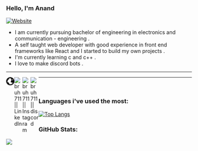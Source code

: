 ### Hello, I'm Anand

[![Website](https://img.shields.io/website?label=anand-mohanan&style=for-the-badge&url=https%3A%2F%2Fanand-mohanan.vercel.app/)](https://anand-mohanan.vercel.app/)
<br />
- I am currently pursuing bachelor of engineering in electronics and communication - engineering .
- A self taught web developer with good experience in front end frameworks like React and I started to build my own projects .
- I'm currently learning c and c++ .
- I love to make discord bots .

---

[<img align="left" alt="bruh711" width="22px" src="https://raw.githubusercontent.com/iconic/open-iconic/master/svg/globe.svg" />][website]
[<img align="left" alt="bruh711 || LinkedIn" width="22px" src="https://cdn.jsdelivr.net/npm/simple-icons@v3/icons/linkedin.svg" />][linkedin]
[<img align="left" alt="bruh711 || Instagram" width="22px" src="https://cdn.jsdelivr.net/npm/simple-icons@v3/icons/instagram.svg" />][instagram]
[<img align="left" alt="bruh711 || discord" width="22px" src="https://cdn.jsdelivr.net/npm/simple-icons@3.13.0/icons/discord.svg" />][discord]

---

<br/>

### Languages i've used the most:

[![Top Langs](https://github-readme-stats.vercel.app/api/top-langs/?username=bruh711&layout=compact)](https://github.com/anuraghazra/github-readme-stats)

### GitHub Stats:

<img align="left" alt=" " src="https://github-readme-stats.vercel.app/api?username=bruh711&theme=dark&show_icons=true&hide_border=true" />

[website]: https://anand-mohanan.vercel.app/
[instagram]: https://www.instagram.com/ananth_mohanan/
[linkedin]: https://www.linkedin.com/in/anand-mohanan-7120061bb/
[discord]: https://discord.com/users/376632059923267584/
[mail]: ananthkvmohanan@gmail.com
